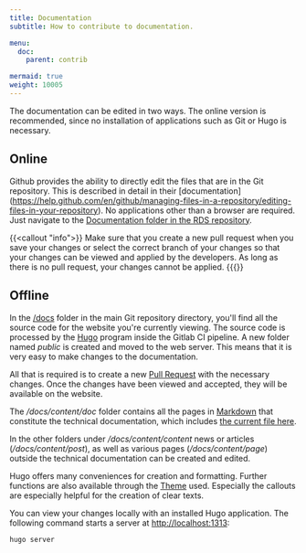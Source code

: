 ```yaml
---
title: Documentation
subtitle: How to contribute to documentation.

menu:
  doc:
    parent: contrib

mermaid: true
weight: 10005
---
```


The documentation can be edited in two ways. The online version is recommended, since no installation of applications such as Git or Hugo is necessary.

## Online

Github provides the ability to directly edit the files that are in the Git repository. This is described in detail in their [documentation] (https://help.github.com/en/github/managing-files-in-a-repository/editing-files-in-your-repository). No applications other than a browser are required. Just navigate to the [Documentation folder in the RDS repository](https://github.com/Sciebo-RDS/Sciebo-RDS/tree/master/docs).

{{<callout "info">}}
Make sure that you create a new pull request when you save your changes or select the correct branch of your changes so that your changes can be viewed and applied by the developers. As long as there is no pull request, your changes cannot be applied.
{{{</callout>}}

## Offline

In the [/docs](https://github.com/Sciebo-RDS/Sciebo-RDS/tree/master/docs) folder in the main Git repository directory, you'll find all the source code for the website you're currently viewing. The source code is processed by the [Hugo](https://gohugo.io/getting-started/installing/) program inside the Gitlab CI pipeline. A new folder named *public* is created and moved to the web server. This means that it is very easy to make changes to the documentation.

All that is required is to create a new [Pull Request](https://help.github.com/en/github/collaborating-with-issues-and-pull-requests/about-pull-requests) with the necessary changes. Once the changes have been viewed and accepted, they will be available on the website.

The */docs/content/doc* folder contains all the pages in [Markdown](https://gohugo.io/content-management/formats/#learn-markdown) that constitute the technical documentation, which includes [the current file here](https://github.com/Sciebo-RDS/Sciebo-RDS/tree/master/docs/content/doc/contribute/documentation.de.md). 

In the other folders under */docs/content/content* news or articles (*/docs/content/post*), as well as various pages (*/docs/content/page*) outside the technical documentation can be created and edited.

Hugo offers many conveniences for creation and formatting. Further functions are also available through the [Theme](https://jimmyjames.github.io/justdocs/home/) used. Especially the callouts are especially helpful for the creation of clear texts.

You can view your changes locally with an installed Hugo application. The following command starts a server at [http://localhost:1313](http://localhost:1313):

```bash
hugo server
```
